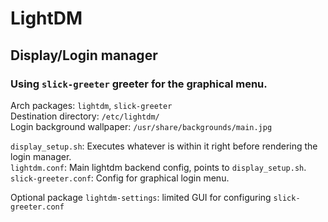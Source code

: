 # LightDM

## Display/Login manager

### Using `slick-greeter` greeter for the graphical menu.  

Arch packages: `lightdm`, `slick-greeter`  
Destination directory: `/etc/lightdm/`  
Login background wallpaper: `/usr/share/backgrounds/main.jpg`  

`display_setup.sh`: Executes whatever is within it right before rendering the login manager.  
`lightdm.conf`: Main lightdm backend config, points to `display_setup.sh`.  
`slick-greeter.conf`: Config for graphical login menu.  

Optional package `lightdm-settings`: limited GUI for configuring `slick-greeter.conf`  